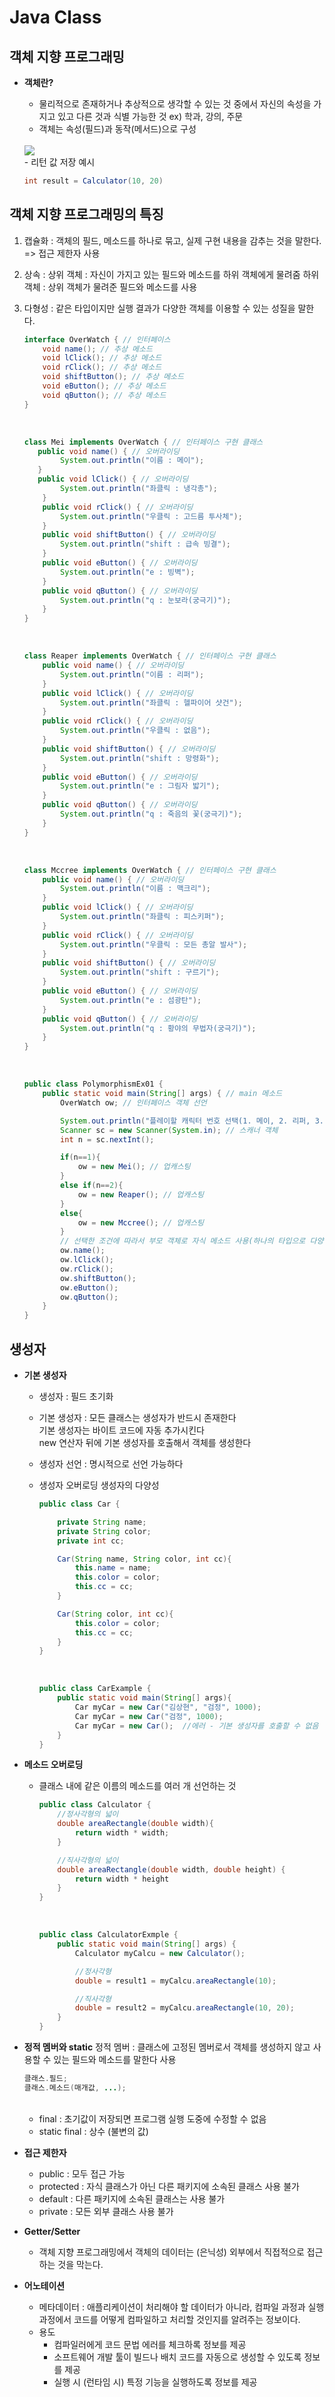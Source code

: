 # **Java Class**

## **객체 지향 프로그래밍**
- **객체란?**
  - 물리적으로 존재하거나 추상적으로 생각할 수 있는 것 중에서 자신의 속성을 가지고 있고 다른 것과 식별 가능한 것
        ex) 학과, 강의, 주문
  - 객체는 속성(필드)과 동작(메서드)으로 구성
  <br/>
    <img src="https://lh3.googleusercontent.com/proxy/2rOAUKpwMn8Po8cxKhHf5zTA1rFashSgMXGRYTG5QsOO2qe0qauAxrXlg3smmrTJImuS9o50gGAm3ZdmpgOJBrzNvbH29btvM3lI2zVI5y5_R7wlq1GyzMV26cHGgXITzpo3ngsqsUApGq3t-Ky5tReixY6qPb__aaExAIwYvT56pDSlBPgwxR-Nyb1CSuU0laVo2GI">

    <br/>
    - 리턴 값 저장 예시
    <br/>

    ```java
    int result = Calculator(10, 20)
    ```
    

## **객체 지향 프로그래밍의 특징**
  1. 캡슐화 :
        객체의 필드, 메소드를 하나로 묶고, 실제 구현 내용을 감추는 것을 말한다. => 접근 제한자 사용
  2. 상속 :
        상위 객체 : 자신이 가지고 있는 필드와 메소드를 하위 객체에게 물려줌
        하위 객체 : 상위 객체가 물려준 필드와 메소드를 사용
  3. 다형성 :
        같은 타입이지만 실행 결과가 다양한 객체를 이용할 수 있는 성질을 말한다.

        ```java
        interface OverWatch { // 인터페이스
	        void name(); // 추상 메소드
	        void lClick(); // 추상 메소드
	        void rClick(); // 추상 메소드
	        void shiftButton(); // 추상 메소드
	        void eButton(); // 추상 메소드
	        void qButton(); // 추상 메소드
        }
        ```

        <br/>

        ```java
        class Mei implements OverWatch { // 인터페이스 구현 클래스
	       public void name() { // 오버라이딩
	    	    System.out.println("이름 : 메이");
	       }
	       public void lClick() { // 오버라이딩
	    	    System.out.println("좌클릭 : 냉각총");
	        }
	        public void rClick() { // 오버라이딩
		        System.out.println("우클릭 : 고드름 투사체");
	        }
	        public void shiftButton() { // 오버라이딩
		        System.out.println("shift : 급속 빙결");
	        }
	        public void eButton() { // 오버라이딩
		        System.out.println("e : 빙벽");
	        }
	        public void qButton() { // 오버라이딩
		        System.out.println("q : 눈보라(궁극기)");
	        }
        }
        ```

        <br/>

        ```java
        class Reaper implements OverWatch { // 인터페이스 구현 클래스
	        public void name() { // 오버라이딩
	        	System.out.println("이름 : 리퍼");
        	}
        	public void lClick() { // 오버라이딩
	        	System.out.println("좌클릭 : 헬파이어 샷건");
	        }
        	public void rClick() { // 오버라이딩
	        	System.out.println("우클릭 : 없음");
	        }
        	public void shiftButton() { // 오버라이딩
        		System.out.println("shift : 망령화");
        	}
        	public void eButton() { // 오버라이딩
	        	System.out.println("e : 그림자 밟기");
	        }
	        public void qButton() { // 오버라이딩
	        	System.out.println("q : 죽음의 꽃(궁극기)");
	        }
        }
        ```

        <br/>

        ```java
        class Mccree implements OverWatch { // 인터페이스 구현 클래스
	        public void name() { // 오버라이딩
		        System.out.println("이름 : 맥크리");
        	}
	        public void lClick() { // 오버라이딩
	        	System.out.println("좌클릭 : 피스키퍼");
        	}
        	public void rClick() { // 오버라이딩
	        	System.out.println("우클릭 : 모든 총알 발사");
	        }
	        public void shiftButton() { // 오버라이딩
	        	System.out.println("shift : 구르기");
	        }
	        public void eButton() { // 오버라이딩
	        	System.out.println("e : 섬광탄");
	        }
	        public void qButton() { // 오버라이딩
	        	System.out.println("q : 황야의 무법자(궁극기)");
	        }
        }
        ```

        <br/>

        ```java
        public class PolymorphismEx01 {
	        public static void main(String[] args) { // main 메소드
	        	OverWatch ow; // 인터페이스 객체 선언

	        	System.out.println("플레이할 캐릭터 번호 선택(1. 메이, 2. 리퍼, 3. 맥크리)");
	        	Scanner sc = new Scanner(System.in); // 스캐너 객체
	        	int n = sc.nextInt();

	        	if(n==1){
	        		ow = new Mei(); // 업캐스팅
	        	} 
                else if(n==2){
	        		ow = new Reaper(); // 업캐스팅
	        	}
                else{
	       		    ow = new Mccree(); // 업캐스팅
	        	}
                // 선택한 조건에 따라서 부모 객체로 자식 메소드 사용(하나의 타입으로 다양한 결과를 얻어냄 / 다형성)
	        	ow.name();
	        	ow.lClick();
	        	ow.rClick();
	        	ow.shiftButton();
	        	ow.eButton();
	        	ow.qButton();
	        }
        }
        ```

## **생성자**
- **기본 생성자**
  - 생성자 :
        필드 초기화
  - 기본 생성자 : 
        모든 클래스는 생성자가 반드시 존재한다<br/>
        기본 생성자는 바이트 코드에 자동 추가시킨다<br/>
        new 연산자 뒤에 기본 생성자를 호출해서 객체를 생성한다
  - 생성자 선언 :
        명시적으로 선언 가능하다
  - 생성자 오버로딩
        생성자의 다양성

    
    ```java
    public class Car {

        private String name;
        private String color;
        private int cc;

        Car(String name, String color, int cc){
            this.name = name;
            this.color = color;
            this.cc = cc;
        }

        Car(String color, int cc){
            this.color = color;
            this.cc = cc;
        }
    }
    ```

    <br/>

    ```java
    public class CarExample {
        public static void main(String[] args){
            Car myCar = new Car("김상현", "검정", 1000);
            Car myCar = new Car("검정", 1000);
            Car myCar = new Car();  //에러 - 기본 생성자를 호출할 수 없음
        }
    }
    ```

- **메소드 오버로딩**
  - 클래스 내에 같은 이름의 메소드를 여러 개 선언하는 것
    ```java
    public class Calculator {
        //정사각형의 넓이
        double areaRectangle(double width){
            return width * width;
        }

        //직사각형의 넓이
        double areaRectangle(double width, double height) {
            return width * height
        }
    }
    ```

    <br/>

    ```java
    public class CalculatorExmple {
        public static void main(String[] args) {
            Calculator myCalcu = new Calculator();

            //정사각형
            double = result1 = myCalcu.areaRectangle(10);

            //직사각형
            double = result2 = myCalcu.areaRectangle(10, 20);
        }
    }
    ```

- **정적 멤버와 static**
    정적 멤버
        : 클래스에 고정된 멤버로서 객체를 생성하지 않고 사용할 수 있는 필드와 메소드를 말한다
    사용
    ```java
    클래스.필드;
    클래스.메소드(매개값, ...);
    ```

    <br/>
    
    - final : 초기값이 저장되면 프로그램 실행 도중에 수정할 수 없음
    - static final : 상수 (불변의 값)


- **접근 제한자**
  - public : 모두 접근 가능
  - protected : 자식 클래스가 아닌 다른 패키지에 소속된 클래스 사용 불가
  - default : 다른 패키지에 소속된 클래스는 사용 불가
  - private : 모든 외부 클래스 사용 불가


- **Getter/Setter**
  - 객체 지향 프로그래밍에서 객체의 데이터는 (은닉성) 외부에서 직접적으로 접근하는 것을 막는다.

- **어노테이션**
  - 메타데이터 : 애플리케이션이 처리해야 할 데이터가 아니라, 컴파일 과정과 실행 과정에서 코드를 어떻게 컴파일하고 처리할 것인지를 알려주는 정보이다.
  - 용도
    - 컴파일러에게 코드 문법 에러를 체크하록 정보를 제공
    - 소프트웨어 개발 툴이 빌드나 배치 코드를 자동으로 생성할 수 있도록 정보를 제공
    - 실행 시 (런타임 시) 특정 기능을 실행하도록 정보를 제공


